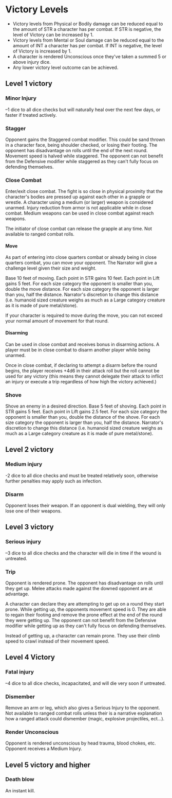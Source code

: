 # Victory Levels

- Victory levels from Physical or Bodily damage can be reduced equal to the amount of STR a character has per combat. If STR is negative, the level of Victory can be increased by 1.
- Victory levels from Mental or Soul damage can be reduced equal to the amount of INT a character has per combat. If INT is negative, the level of Victory is increased by 1.
- A character is rendered Unconscious once they've taken a summed 5 or above injury dice.
- Any lower victory level outcome can be achieved.

## Level 1 victory

### Minor Injury

–1 dice to all dice checks but will naturally heal over the next few days, or faster if treated actively.

### Stagger

Opponent gains the Staggered combat modifier. This could be sand thrown in a character face, being shoulder checked, or losing their footing. The opponent has disadvantage on rolls until the end of the next round. Movement speed is halved while staggered. The opponent can not benefit from the Defensive modifier while staggered as they can't fully focus on defending themselves.

### Close Combat

Enter/exit close combat. The fight is so close in physical proximity that the character's bodies are pressed up against each other in a grapple or wrestle. A character using a medium (or larger) weapon is considered unarmed. Injury reduction from armor is not applicable while in close combat. Medium weapons can be used in close combat against reach weapons.

The initiator of close combat can release the grapple at any time. Not available to ranged combat rolls.

#### Move

As part of entering into close quarters combat or already being in close quarters combat, you can move your opponent. The Narrator will give a challenge level given their size and weight.

Base 10 feet of moving. Each point in STR gains 10 feet. Each point in Lift gains 5 feet. For each size category the opponent is smaller than you, double the move distance. For each size category the opponent is larger than you, half the distance. Narrator's discretion to change this distance (i.e. humanoid sized creature weighs as much as a Large category creature as it is made of pure metal/stone).

If your character is required to move during the move, you can not exceed your normal amount of movement for that round.

#### Disarming

Can be used in close combat and receives bonus in disarming actions. A player must be in close combat to disarm another player while being unarmed.

Once in close combat, if declaring to attempt a disarm before the round begins, the player receives +4d6 in their attack roll but the roll cannot be used for any victory (this means they cannot delegate their attack to inflict an injury or execute a trip regardless of how high the victory achieved.)

### Shove

Shove an enemy in a desired direction. Base 5 feet of shoving. Each point in STR gains 5 feet. Each point in Lift gains 2.5 feet. For each size category the opponent is smaller than you, double the distance of the shove. For each size category the opponent is larger than you, half the distance. Narrator's discretion to change this distance (i.e. humanoid sized creature weighs as much as a Large category creature as it is made of pure metal/stone).

## Level 2 victory

### Medium injury

-2 dice to all dice checks and must be treated relatively soon, otherwise further penalties may apply such as infection.

### Disarm

Opponent loses their weapon. If an opponent is dual wielding, they will only lose one of their weapons.

## Level 3 victory

### Serious injury

–3 dice to all dice checks and the character will die in time if the wound is untreated.

### Trip

Opponent is rendered prone. The opponent has disadvantage on rolls until they get up. Melee attacks made against the downed opponent are at advantage.

A character can declare they are attempting to get up on a round they start prone. While getting up, the opponents movement speed is 0. They are able to regain their footing and remove the prone effect at the end of the round they were getting up. The opponent can not benefit from the Defensive modifier while getting up as they can't fully focus on defending themselves.

Instead of getting up, a character can remain prone. They use their climb speed to crawl instead of their movement speed.

## Level 4 Victory

### Fatal injury

–4 dice to all dice checks, incapacitated, and will die very soon if untreated.

### Dismember

Remove an arm or leg, which also gives a Serious Injury to the opponent. Not available to ranged combat rolls unless their is a narrative explanation how a ranged attack could dismember (magic, explosive projectiles, ect...).

### Render Unconscious

Opponent is rendered unconscious by head trauma, blood chokes, etc. Opponent receives a Medium Injury.

## Level 5 victory and higher

### Death blow

An instant kill.
